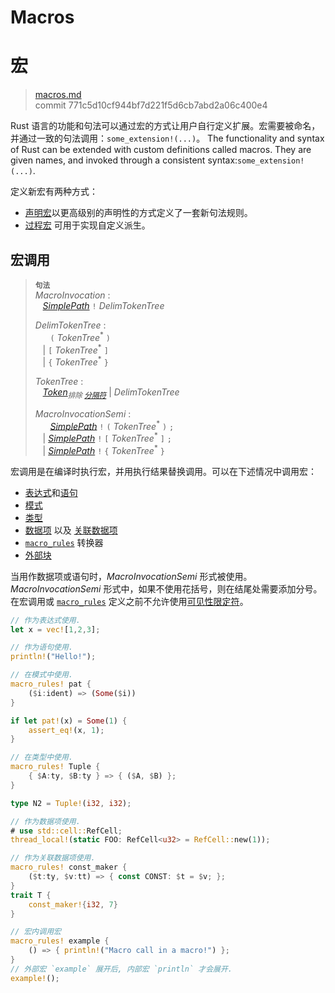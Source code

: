 # Macros
# 宏

>[macros.md](https://github.com/rust-lang/reference/blob/master/src/macros.md)\
>commit 771c5d10cf944bf7d221f5d6cb7abd2a06c400e4

Rust 语言的功能和句法可以通过宏的方式让用户自行定义扩展。宏需要被命名，并通过一致的句法调用：`some_extension!(...)`。
The functionality and syntax of Rust can be extended with custom definitions called macros. They are given names, and invoked through a consistent syntax:`some_extension!(...)`.

定义新宏有两种方式：

* [声明宏]以更高级别的声明性的方式定义了一套新句法规则。
* [过程宏] 可用于实现自定义派生。

## 宏调用

> **<sup>句法</sup>**\
> _MacroInvocation_ :\
> &nbsp;&nbsp; [_SimplePath_] `!` _DelimTokenTree_
>
> _DelimTokenTree_ :\
> &nbsp;&nbsp; &nbsp;&nbsp;  `(` _TokenTree_<sup>\*</sup> `)`\
> &nbsp;&nbsp; | `[` _TokenTree_<sup>\*</sup> `]`\
> &nbsp;&nbsp; | `{` _TokenTree_<sup>\*</sup> `}`
>
> _TokenTree_ :\
> &nbsp;&nbsp; [_Token_]<sub>_排除 [分隔符]_</sub> | _DelimTokenTree_
>
> _MacroInvocationSemi_ :\
> &nbsp;&nbsp; &nbsp;&nbsp; [_SimplePath_] `!` `(` _TokenTree_<sup>\*</sup> `)` `;`\
> &nbsp;&nbsp; | [_SimplePath_] `!` `[` _TokenTree_<sup>\*</sup> `]` `;`\
> &nbsp;&nbsp; | [_SimplePath_] `!` `{` _TokenTree_<sup>\*</sup> `}`

宏调用是在编译时执行宏，并用执行结果替换调用。可以在下述情况中调用宏：

* [表达式]和[语句]
* [模式]
* [类型]
* [数据项] 以及 [关联数据项]
* [`macro_rules`] 转换器
* [外部块]

当用作数据项或语句时，_MacroInvocationSemi_ 形式被使用。_MacroInvocationSemi_ 形式中，如果不使用花括号，则在结尾处需要添加分号。在宏调用或 [`macro_rules`] 定义之前不允许使用[可见性限定符]。

```rust
// 作为表达式使用.
let x = vec![1,2,3];

// 作为语句使用.
println!("Hello!");

// 在模式中使用.
macro_rules! pat {
    ($i:ident) => (Some($i))
}

if let pat!(x) = Some(1) {
    assert_eq!(x, 1);
}

// 在类型中使用.
macro_rules! Tuple {
    { $A:ty, $B:ty } => { ($A, $B) };
}

type N2 = Tuple!(i32, i32);

// 作为数据项使用.
# use std::cell::RefCell;
thread_local!(static FOO: RefCell<u32> = RefCell::new(1));

// 作为关联数据项使用.
macro_rules! const_maker {
    ($t:ty, $v:tt) => { const CONST: $t = $v; };
}
trait T {
    const_maker!{i32, 7}
}

// 宏内调用宏
macro_rules! example {
    () => { println!("Macro call in a macro!") };
}
// 外部宏 `example` 展开后, 内部宏 `println` 才会展开.
example!();
```

[声明宏]: macros-by-example.md
[过程宏]: procedural-macros.md
[_SimplePath_]: paths.md#简单路径
[_Token_]: tokens.md
[关联数据项]: items/associated-items.md
[分隔符]: tokens.md#分隔符
[表达式]: expressions.md
[数据项]: items.md
[`macro_rules`]: macros-by-example.md
[模式]: patterns.md
[语句]: statements.md
[类型]: types.md
[可见性限定符]: visibility-and-privacy.md
[外部块]: items/external-blocks.md
